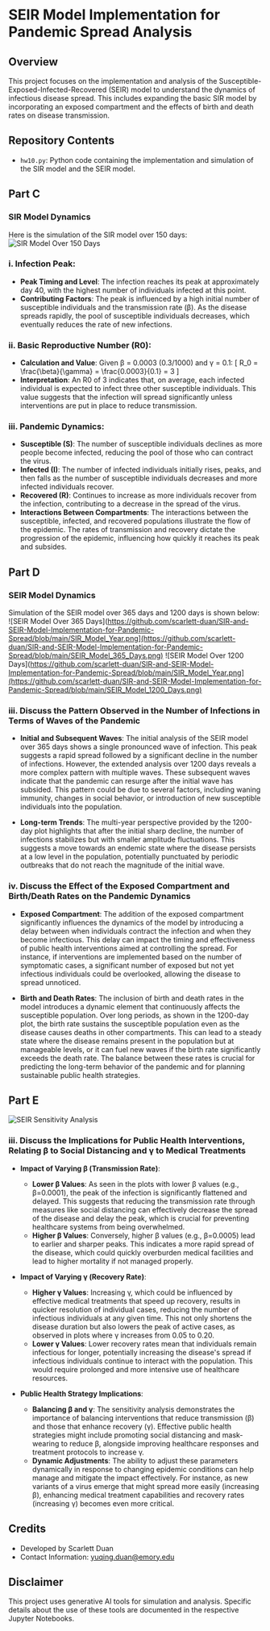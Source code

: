 # SEIR Model Implementation for Pandemic Spread Analysis

## Overview
This project focuses on the implementation and analysis of the Susceptible-Exposed-Infected-Recovered (SEIR) model to understand the dynamics of infectious disease spread. This includes expanding the basic SIR model by incorporating an exposed compartment and the effects of birth and death rates on disease transmission.

## Repository Contents
- `hw10.py`: Python code containing the implementation and simulation of the SIR model and the SEIR model.

## Part C
### SIR Model Dynamics
Here is the simulation of the SIR model over 150 days:
![SIR Model Over 150 Days](https://github.com/scarlett-duan/SIR-and-SEIR-Model-Implementation-for-Pandemic-Spread/blob/main/SIR_Model_Year.png)
### i. Infection Peak:
- **Peak Timing and Level**: The infection reaches its peak at approximately day 40, with the highest number of individuals infected at this point.
- **Contributing Factors**: The peak is influenced by a high initial number of susceptible individuals and the transmission rate (β). As the disease spreads rapidly, the pool of susceptible individuals decreases, which eventually reduces the rate of new infections.

### ii. Basic Reproductive Number (R0):
- **Calculation and Value**: Given β = 0.0003 (0.3/1000) and γ = 0.1:
  \[
  R_0 = \frac{\beta}{\gamma} = \frac{0.0003}{0.1} = 3
  \]
- **Interpretation**: An R0 of 3 indicates that, on average, each infected individual is expected to infect three other susceptible individuals. This value suggests that the infection will spread significantly unless interventions are put in place to reduce transmission.

### iii. Pandemic Dynamics:
- **Susceptible (S)**: The number of susceptible individuals declines as more people become infected, reducing the pool of those who can contract the virus.
- **Infected (I)**: The number of infected individuals initially rises, peaks, and then falls as the number of susceptible individuals decreases and more infected individuals recover.
- **Recovered (R)**: Continues to increase as more individuals recover from the infection, contributing to a decrease in the spread of the virus.
- **Interactions Between Compartments**: The interactions between the susceptible, infected, and recovered populations illustrate the flow of the epidemic. The rates of transmission and recovery dictate the progression of the epidemic, influencing how quickly it reaches its peak and subsides.

## Part D
### SEIR Model Dynamics
Simulation of the SEIR model over 365 days and 1200 days is shown below:
![SEIR Model Over 365 Days](https://github.com/scarlett-duan/SIR-and-SEIR-Model-Implementation-for-Pandemic-Spread/blob/main/SIR_Model_Year.png](https://github.com/scarlett-duan/SIR-and-SEIR-Model-Implementation-for-Pandemic-Spread/blob/main/SEIR_Model_365_Days.png)
![SEIR Model Over 1200 Days](https://github.com/scarlett-duan/SIR-and-SEIR-Model-Implementation-for-Pandemic-Spread/blob/main/SIR_Model_Year.png](https://github.com/scarlett-duan/SIR-and-SEIR-Model-Implementation-for-Pandemic-Spread/blob/main/SEIR_Model_1200_Days.png)
### iii. Discuss the Pattern Observed in the Number of Infections in Terms of Waves of the Pandemic

- **Initial and Subsequent Waves**: The initial analysis of the SEIR model over 365 days shows a single pronounced wave of infection. This peak suggests a rapid spread followed by a significant decline in the number of infections. However, the extended analysis over 1200 days reveals a more complex pattern with multiple waves. These subsequent waves indicate that the pandemic can resurge after the initial wave has subsided. This pattern could be due to several factors, including waning immunity, changes in social behavior, or introduction of new susceptible individuals into the population.

- **Long-term Trends**: The multi-year perspective provided by the 1200-day plot highlights that after the initial sharp decline, the number of infections stabilizes but with smaller amplitude fluctuations. This suggests a move towards an endemic state where the disease persists at a low level in the population, potentially punctuated by periodic outbreaks that do not reach the magnitude of the initial wave.

### iv. Discuss the Effect of the Exposed Compartment and Birth/Death Rates on the Pandemic Dynamics

- **Exposed Compartment**: The addition of the exposed compartment significantly influences the dynamics of the model by introducing a delay between when individuals contract the infection and when they become infectious. This delay can impact the timing and effectiveness of public health interventions aimed at controlling the spread. For instance, if interventions are implemented based on the number of symptomatic cases, a significant number of exposed but not yet infectious individuals could be overlooked, allowing the disease to spread unnoticed.

- **Birth and Death Rates**: The inclusion of birth and death rates in the model introduces a dynamic element that continuously affects the susceptible population. Over long periods, as shown in the 1200-day plot, the birth rate sustains the susceptible population even as the disease causes deaths in other compartments. This can lead to a steady state where the disease remains present in the population but at manageable levels, or it can fuel new waves if the birth rate significantly exceeds the death rate. The balance between these rates is crucial for predicting the long-term behavior of the pandemic and for planning sustainable public health strategies.

## Part E
![SEIR Sensitivity Analysis](https://github.com/scarlett-duan/SIR-and-SEIR-Model-Implementation-for-Pandemic-Spread/blob/main/SEIR_Sensitivity_Analysis.png)
### iii. Discuss the Implications for Public Health Interventions, Relating β to Social Distancing and γ to Medical Treatments

- **Impact of Varying β (Transmission Rate)**:
  - **Lower β Values**: As seen in the plots with lower β values (e.g., β=0.0001), the peak of the infection is significantly flattened and delayed. This suggests that reducing the transmission rate through measures like social distancing can effectively decrease the spread of the disease and delay the peak, which is crucial for preventing healthcare systems from being overwhelmed.
  - **Higher β Values**: Conversely, higher β values (e.g., β=0.0005) lead to earlier and sharper peaks. This indicates a more rapid spread of the disease, which could quickly overburden medical facilities and lead to higher mortality if not managed properly.

- **Impact of Varying γ (Recovery Rate)**:
  - **Higher γ Values**: Increasing γ, which could be influenced by effective medical treatments that speed up recovery, results in quicker resolution of individual cases, reducing the number of infectious individuals at any given time. This not only shortens the disease duration but also lowers the peak of active cases, as observed in plots where γ increases from 0.05 to 0.20.
  - **Lower γ Values**: Lower recovery rates mean that individuals remain infectious for longer, potentially increasing the disease's spread if infectious individuals continue to interact with the population. This would require prolonged and more intensive use of healthcare resources.

- **Public Health Strategy Implications**:
  - **Balancing β and γ**: The sensitivity analysis demonstrates the importance of balancing interventions that reduce transmission (β) and those that enhance recovery (γ). Effective public health strategies might include promoting social distancing and mask-wearing to reduce β, alongside improving healthcare responses and treatment protocols to increase γ.
  - **Dynamic Adjustments**: The ability to adjust these parameters dynamically in response to changing epidemic conditions can help manage and mitigate the impact effectively. For instance, as new variants of a virus emerge that might spread more easily (increasing β), enhancing medical treatment capabilities and recovery rates (increasing γ) becomes even more critical.

## Credits
- Developed by Scarlett Duan
- Contact Information: yuqing.duan@emory.edu
## Disclaimer
This project uses generative AI tools for simulation and analysis. Specific details about the use of these tools are documented in the respective Jupyter Notebooks.
